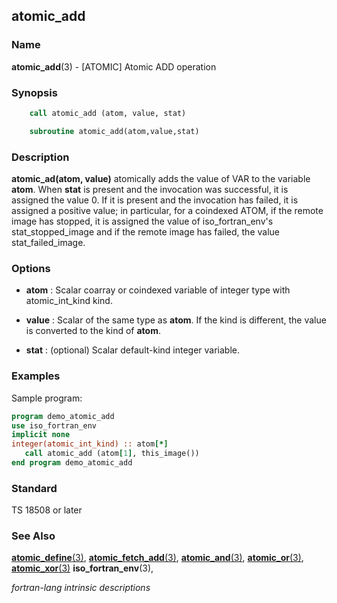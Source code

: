 ## atomic_add

### **Name**

**atomic_add**(3) - \[ATOMIC\] Atomic ADD operation

### **Synopsis**
```fortran
    call atomic_add (atom, value, stat)
```
```fortran
    subroutine atomic_add(atom,value,stat)
```
### **Description**

**atomic_ad(atom, value)** atomically adds the value of VAR to the
variable **atom**. When **stat** is present and the invocation was successful,
it is assigned the value 0. If it is present and the invocation has
failed, it is assigned a positive value; in particular, for a coindexed
ATOM, if the remote image has stopped, it is assigned the value of
iso_fortran_env's stat_stopped_image and if the remote image has
failed, the value stat_failed_image.

### **Options**

- **atom**
  : Scalar coarray or coindexed variable of integer type with
  atomic_int_kind kind.

- **value**
  : Scalar of the same type as **atom**. If the kind is different, the value
  is converted to the kind of **atom**.

- **stat**
  : (optional) Scalar default-kind integer variable.

### **Examples**

Sample program:

```fortran
program demo_atomic_add
use iso_fortran_env
implicit none
integer(atomic_int_kind) :: atom[*]
   call atomic_add (atom[1], this_image())
end program demo_atomic_add
```

### **Standard**

TS 18508 or later

### **See Also**

[**atomic_define**(3)](#atomic_define),
[**atomic_fetch_add**(3)](#atomic_fetch),
[**atomic_and**(3)](#atomic_and),
[**atomic_or**(3)](#atomic_or),
[**atomic_xor**(3)](#atomic_xor)
**iso_fortran_env**(3),

 _fortran-lang intrinsic descriptions_
